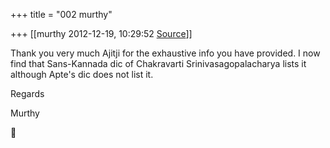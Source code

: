 +++
title = "002 murthy"

+++
[[murthy	2012-12-19, 10:29:52 [Source](https://groups.google.com/g/samskrita/c/2Xl_fNcS8GI)]]



Thank you very much Ajitji for the exhaustive info you have provided. I now find that Sans-Kannada dic of Chakravarti Srinivasagopalacharya lists it although Apte's dic does not list it.

Regards

Murthy



